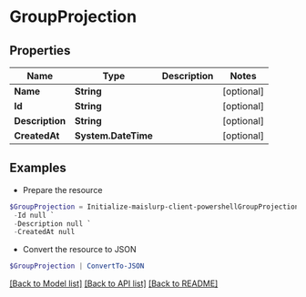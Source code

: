 # GroupProjection
## Properties

Name | Type | Description | Notes
------------ | ------------- | ------------- | -------------
**Name** | **String** |  | [optional] 
**Id** | **String** |  | [optional] 
**Description** | **String** |  | [optional] 
**CreatedAt** | **System.DateTime** |  | [optional] 

## Examples

- Prepare the resource
```powershell
$GroupProjection = Initialize-maislurp-client-powershellGroupProjection  -Name null `
 -Id null `
 -Description null `
 -CreatedAt null
```

- Convert the resource to JSON
```powershell
$GroupProjection | ConvertTo-JSON
```

[[Back to Model list]](../README#documentation-for-models) [[Back to API list]](../README#documentation-for-api-endpoints) [[Back to README]](../README)

